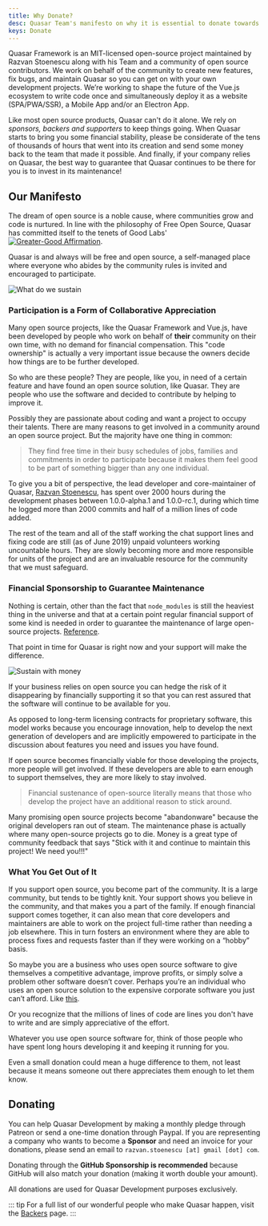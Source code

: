 ```yaml
---
title: Why Donate?
desc: Quasar Team's manifesto on why it is essential to donate towards the development of the framework.
keys: Donate
---
```


Quasar Framework is an MIT-licensed open-source project maintained by Razvan Stoenescu along with his Team and a community of open source contributors. We work on behalf of the community to create new features, fix bugs, and maintain Quasar so you can get on with your own development projects. We’re working to shape the future of the Vue.js ecosystem to write code once and simultaneously deploy it as a website (SPA/PWA/SSR), a Mobile App and/or an Electron App.

Like most open source products, Quasar can't do it alone. We rely on *sponsors, backers and supporters* to keep things going. When Quasar starts to bring you some financial stability, please be considerate of the tens of thousands of hours that went into its creation and send some money back to the team that made it possible. And finally, if your company relies on Quasar, the best way to guarantee that Quasar continues to be there for you is to invest in its maintenance!

## Our Manifesto

The dream of open source is a noble cause, where communities grow and code is nurtured. In line with the philosophy of Free Open Source, Quasar has committed itself to the tenets of Good Labs' [![Greater-Good Affirmation](https://good-labs.github.io/greater-good-affirmation/assets/images/badge.svg)](https://good-labs.github.io/greater-good-affirmation).

Quasar is and always will be free and open source, a self-managed place where everyone who abides by the community rules is invited and encouraged to participate.

![What do we sustain](https://cdn.quasar.dev/img/what-do-we-sustain.png)

### Participation is a Form of Collaborative Appreciation

Many open source projects, like the Quasar Framework and Vue.js, have been developed by people who work on behalf of **their** community on their own time, with no demand for financial compensation. This "code ownership" is actually a very important issue because the owners decide how things are to be further developed.

So who are these people? They are people, like you, in need of a certain feature and have found an open source solution, like Quasar. They are people who use the software and decided to contribute by helping to improve it.

Possibly they are passionate about coding and want a project to occupy their talents. There are many reasons to get involved in a community around an open source project. But the majority have one thing in common:

> They find free time in their busy schedules of jobs, families and commitments in order to participate because it makes them feel good to be part of something bigger than any one individual.

To give you a bit of perspective, the lead developer and core-maintainer of Quasar, [Razvan Stoenescu](https://github.com/rstoenescu), has spent over 2000 hours during the development phases between 1.0.0-alpha.1 and 1.0.0-rc.1, during which time he logged more than 2000 commits and half of a million lines of code added.

The rest of the team and all of the staff working the chat support lines and fixing code are still (as of June 2019) unpaid volunteers working uncountable hours. They are slowly becoming more and more responsible for units of the project and are an invaluable resource for the community that we must safeguard.


### Financial Sponsorship to Guarantee Maintenance
Nothing is certain, other than the fact that `node_modules` is still the heaviest thing in the universe and that at a certain point regular financial support of some kind is needed in order to guarantee the maintenance of large open-source projects. [Reference](https://github.com/sfosc/sfosc/issues/65#issuecomment-491770533).

That point in time for Quasar is right now and your support will make the difference.

![Sustain with money](https://cdn.quasar.dev/img/sustain-people-code.png)

If your business relies on open source you can hedge the risk of it disappearing by financially supporting it so that you can rest assured that the software will continue to be available for you.

As opposed to long-term licensing contracts for proprietary software, this model works because you encourage innovation, help to develop the next generation of developers and are implicitly empowered to participate in the discussion about features you need and issues you have found.

If open source becomes financially viable for those developing the projects, more people will get involved. If these developers are able to earn enough to support themselves, they are more likely to stay involved.

> Financial sustenance of open-source literally means that those who develop the project have an additional reason to stick around.

Many promising open source projects become "abandonware" because the original developers ran out of steam. The maintenance phase is actually where many open-source projects go to die. Money is a great type of community feedback that says "Stick with it and continue to maintain this project! We need you!!!"


### What You Get Out of It
If you support open source, you become part of the community. It is a large community, but tends to be tightly knit. Your support shows you believe in the community, and that makes you a part of the family. If enough financial support comes together, it can also mean that core developers and maintainers are able to work on the project full-time rather than needing a job elsewhere. This in turn fosters an environment where they are able to process fixes and requests faster than if they were working on a “hobby” basis.

So maybe you are a business who uses open source software to give themselves a competitive advantage, improve profits, or simply solve a problem other software doesn’t cover. Perhaps you’re an individual who uses an open source solution to the expensive corporate software you just can’t afford. Like [this](https://quasarframework.github.io/quasar-ui-qcalendar/docs).

Or you recognize that the millions of lines of code are lines you don't have to write and are simply appreciative of the effort.

Whatever you use open source software for, think of those people who have spent long hours developing it and keeping it running for you.

Even a small donation could mean a huge difference to them, not least because it means someone out there appreciates them enough to let them know.

## Donating
You can help Quasar Development by making a monthly pledge through Patreon or send a one-time donation through Paypal. If you are representing a company who wants to become a **Sponsor** and need an invoice for your donations, please send an email to `razvan.stoenescu [at] gmail [dot] com`.

Donating through the **GitHub Sponsorship is recommended** because GitHub will also match your donation (making it worth double your amount).

<script doc>
import DonatingButtons from '../components/DonatingButtons.vue'
</script>

<DonatingButtons />

All donations are used for Quasar Development purposes exclusively.

::: tip
For a full list of our wonderful people who make Quasar happen, visit the [Backers](https://github.com/quasarframework/quasar/blob/dev/backers.md) page.
:::
